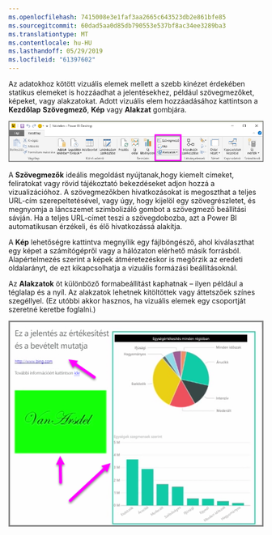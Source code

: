 ```yaml
---
ms.openlocfilehash: 7415008e3e1faf3aa2665c643523db2e861bfe85
ms.sourcegitcommit: 60dad5aa0d85db790553e537bf8ac34ee3289ba3
ms.translationtype: MT
ms.contentlocale: hu-HU
ms.lasthandoff: 05/29/2019
ms.locfileid: "61397602"
---
```

Az adatokhoz kötött vizuális elemek mellett a szebb kinézet érdekében statikus elemeket is hozzáadhat a jelentésekhez, például szövegmezőket, képeket, vagy alakzatokat. Adott vizuális elem hozzáadásához kattintson a **Kezdőlap** **Szövegmező**, **Kép** vagy **Alakzat** gombjára.

![](media/3-10-create-shapes-images/3-10_1.png)

A **Szövegmezők** ideális megoldást nyújtanak,hogy kiemelt címeket, feliratokat vagy rövid tájékoztató bekezdéseket adjon hozzá a vizualizációhoz. A szövegmezőkben hivatkozásokat is megoszthat a teljes URL-cím szerepeltetésével, vagy úgy, hogy kijelöl egy szövegrészletet, és megnyomja a láncszemet szimbolizáló gombot a szövegmező beállítási sávján. Ha a teljes URL-címet teszi a szövegdobozba, azt a Power BI automatikusan érzékeli, és élő hivatkozássá alakítja.

A **Kép** lehetőségre kattintva megnyílik egy fájlböngésző, ahol kiválaszthat egy képet a számítógépről vagy a hálózaton elérhető másik forrásból. Alapértelmezés szerint a képek átméretezéskor is megőrzik az eredeti oldalarányt, de ezt kikapcsolhatja a vizuális formázási beállításoknál.

Az **Alakzatok** öt különböző formabeállítást kaphatnak – ilyen például a téglalap és a nyíl. Az alakzatok lehetnek kitöltöttek vagy áttetszőek színes szegéllyel. (Ez utóbbi akkor hasznos, ha vizuális elemek egy csoportját szeretné keretbe foglalni.)

![](media/3-10-create-shapes-images/3-10_2.png)

